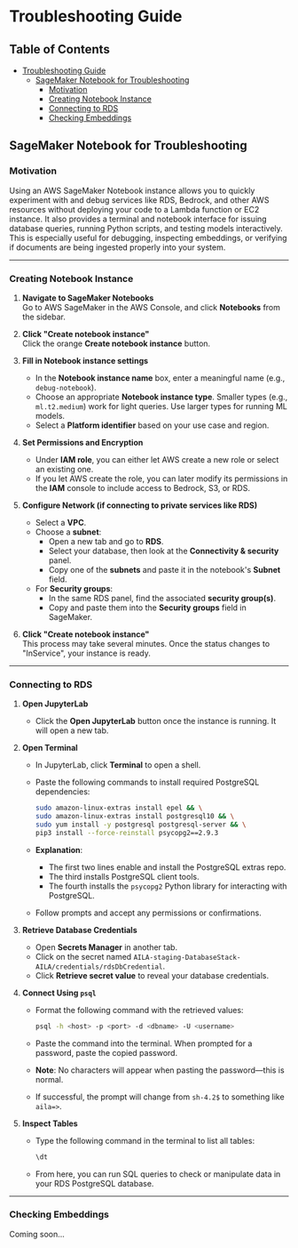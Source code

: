 # Troubleshooting Guide

## Table of Contents
- [Troubleshooting Guide](#troubleshooting-guide)
  - [SageMaker Notebook for Troubleshooting](#sagemaker-notebook-for-troubleshooting)
    - [Motivation](#motivation)
    - [Creating Notebook Instance](#creating-notebook-instance)
    - [Connecting to RDS](#connecting-to-rds)
    - [Checking Embeddings](#checking-embeddings)

## SageMaker Notebook for Troubleshooting

### Motivation
Using an AWS SageMaker Notebook instance allows you to quickly experiment with and debug services like RDS, Bedrock, and other AWS resources without deploying your code to a Lambda function or EC2 instance. It also provides a terminal and notebook interface for issuing database queries, running Python scripts, and testing models interactively. This is especially useful for debugging, inspecting embeddings, or verifying if documents are being ingested properly into your system.

---

### Creating Notebook Instance

1. **Navigate to SageMaker Notebooks**  
   Go to AWS SageMaker in the AWS Console, and click **Notebooks** from the sidebar.

2. **Click "Create notebook instance"**  
   Click the orange **Create notebook instance** button.

3. **Fill in Notebook instance settings**
   - In the **Notebook instance name** box, enter a meaningful name (e.g., `debug-notebook`).
   - Choose an appropriate **Notebook instance type**. Smaller types (e.g., `ml.t2.medium`) work for light queries. Use larger types for running ML models.
   - Select a **Platform identifier** based on your use case and region.

4. **Set Permissions and Encryption**
   - Under **IAM role**, you can either let AWS create a new role or select an existing one.
   - If you let AWS create the role, you can later modify its permissions in the **IAM** console to include access to Bedrock, S3, or RDS.

5. **Configure Network (if connecting to private services like RDS)**
   - Select a **VPC**.
   - Choose a **subnet**:
     - Open a new tab and go to **RDS**.
     - Select your database, then look at the **Connectivity & security** panel.
     - Copy one of the **subnets** and paste it in the notebook's **Subnet** field.
   - For **Security groups**:
     - In the same RDS panel, find the associated **security group(s)**.
     - Copy and paste them into the **Security groups** field in SageMaker.

6. **Click "Create notebook instance"**  
   This process may take several minutes. Once the status changes to "InService", your instance is ready.

---

### Connecting to RDS

1. **Open JupyterLab**
   - Click the **Open JupyterLab** button once the instance is running. It will open a new tab.

2. **Open Terminal**
   - In JupyterLab, click **Terminal** to open a shell.
   - Paste the following commands to install required PostgreSQL dependencies:

     ```bash
     sudo amazon-linux-extras install epel && \
     sudo amazon-linux-extras install postgresql10 && \
     sudo yum install -y postgresql postgresql-server && \
     pip3 install --force-reinstall psycopg2==2.9.3
     ```

   - **Explanation**:
     - The first two lines enable and install the PostgreSQL extras repo.
     - The third installs PostgreSQL client tools.
     - The fourth installs the `psycopg2` Python library for interacting with PostgreSQL.
   - Follow prompts and accept any permissions or confirmations.

3. **Retrieve Database Credentials**
   - Open **Secrets Manager** in another tab.
   - Click on the secret named `AILA-staging-DatabaseStack-AILA/credentials/rdsDbCredential`.
   - Click **Retrieve secret value** to reveal your database credentials.

4. **Connect Using `psql`**
   - Format the following command with the retrieved values:

     ```bash
     psql -h <host> -p <port> -d <dbname> -U <username>
     ```

   - Paste the command into the terminal. When prompted for a password, paste the copied password.
   - **Note**: No characters will appear when pasting the password—this is normal.
   - If successful, the prompt will change from `sh-4.2$` to something like `aila=>`.

5. **Inspect Tables**
   - Type the following command in the terminal to list all tables:

     ```sql
     \dt
     ```

   - From here, you can run SQL queries to check or manipulate data in your RDS PostgreSQL database.

---

### Checking Embeddings
Coming soon...

